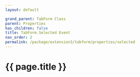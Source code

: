 ```yaml
---
layout: default

grand_parent: TabForm Class
parent: Properties
has_children: false
title: TabForm.Selected Event
nav_order: 2
permalink: /package/extension3/tabform/properties/selected
---
```

# {{ page.title }}
